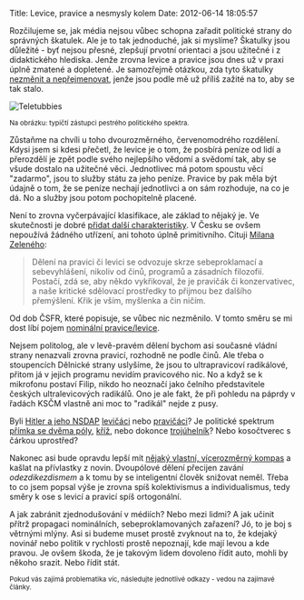Title: Levice, pravice a nesmysly kolem
Date: 2012-06-14 18:05:57

Rozčilujeme se, jak média nejsou vůbec schopna zařadit politické strany do správných škatulek. Ale je to tak jednoduché, jak si myslíme? Škatulky jsou důležité - byť nejsou přesné, zlepšují prvotní orientaci a jsou užitečné i z didaktického hlediska. Jenže zrovna levice a pravice jsou dnes už v praxi úplně zmatené a dopletené. Je samozřejmě otázkou, zda tyto škatulky [nezměnit a nepřejmenovat](http://www.pehe.cz/zapisnik/2006/pravice-a-levice-matouci-pojmy), jenže jsou podle mě už příliš zažité na to, aby se tak stalo.

![Teletubbies](|filename|/images/teletubbies.jpg)

<small>Na obrázku: typičtí zástupci pestrého politického spektra.</small>

Zůstaňme na chvíli u toho dvourozměrného, červenomodrého rozdělení. Kdysi jsem si kdesi přečetl, že levice je o tom, že posbírá peníze od lidí a přerozdělí je zpět podle svého nejlepšího vědomí a svědomí tak, aby se všude dostalo na užitečné věci. Jednotlivec má potom spoustu věcí "zadarmo", jsou to služby státu za jeho peníze. Pravice by pak měla být údajně o tom, že se peníze nechají jednotlivci a on sám rozhoduje, na co je dá. No a služby jsou potom pochopitelně placené.

Není to zrovna vyčerpávající klasifikace, ale základ to nějaký je. Ve skutečnosti je dobré [přidat další charakteristiky](http://www.darius.cz/ag_nikola/slov_pravi.html). V Česku se ovšem nepoužívá žádného utřízení, ani tohoto úplně primitivního. Cituji [Milana Zeleného](http://www.darius.cz/ag_nikola/slov_pravi.html):

> Dělení na pravici či levici se odvozuje skrze sebeproklamací a sebevyhlášení, nikoliv od činů, programů a zásadních filozofií. Postačí, zdá se, aby někdo vykřikoval, že je pravičák či konzervativec, a naše kritické sdělovací prostředky to přijmou bez dalšího přemýšlení. Křik je vším, myšlenka a čin ničím.

Od dob ČSFR, které popisuje, se vůbec nic nezměnilo. V tomto směru se mi dost líbí pojem [nominální pravice/levice](http://humanaction.cz/nominalni-pravice/).

Nejsem politolog, ale v levě-pravém dělení bychom asi současné vládní strany nenazvali zrovna pravicí, rozhodně ne podle činů. Ale třeba o stoupencích Dělnické strany uslyšíme, že jsou to ultrapravicoví radikálové, přitom já v jejich programu nevidím pravicového nic. No a když se k mikrofonu postaví Filip, nikdo ho neoznačí jako čelního představitele českých ultralevicových radikálů. Ono je ale fakt, že při pohledu na páprdy v řadách KSČM vlastně ani moc to "radikál" nejde z pusy.

Byli [Hitler a jeho NSDAP](http://eportal.parlamentnilisty.cz/Articles/4600-presne-pred-123-lety-se-narodil-pravicovy-diktator-hitler-proc-je-zakazano-oslavovat-jej-kdyz-komunisticke-zrudy-stalin-mao-a-che-jsou-ok-.aspx) [levičáci](http://janpolanecky.blog.idnes.cz/c/234816/Proc-se-socialistum-nehodi-priznat-ze-nacismus-je-levicovy.html) nebo [pravičáci](http://lukasnavratil.blog.idnes.cz/c/235010/Neonaciste-jsou-skutecne-ultrapravici.html)? Je politické spektrum [přímka se dvěma póly](http://frantovo.cz/blog/?q=pojeti-pojmu-levice-pravice), [kříž](http://lukasnavratil.blog.idnes.cz/c/235010/Neonaciste-jsou-skutecne-ultrapravici.html), nebo dokonce [trojúhelník](http://ledwon.blog.idnes.cz/c/235792/Nacizmus-vlevo-nebo-vpravo-Hlavne-co-nejdal-ode-me.html)? Nebo kosočtverec s čárkou uprostřed?

Nakonec asi bude opravdu lepší mít [nějaký vlastní, vícerozměrný kompas](http://liblog.alesuv.net/kompas.php) a kašlat na přívlastky z novin. Dvoupólové dělení přecijen zavání *odezdikezdismem* a k tomu by se inteligentní člověk snižovat neměl. Třeba to co jsem popsal výše je zrovna spíš kolektivismus a individualismus, tedy směry k ose s levicí a pravicí spíš ortogonální.

A jak zabránit zjednodušování v médiích? Nebo mezi lidmi? A jak učinit přítrž propagaci nominálních, sebeproklamovaných zařazení? Jó, to je boj s větrnými mlýny. Asi si budeme muset prostě zvyknout na to, že kdejaký novinář nebo politik v rychlosti prostě nepoznají, kde mají levou a kde pravou. Je ovšem škoda, že je takovým lidem dovoleno řídit auto, mohli by někoho srazit. Nebo řídit stát.

<small>Pokud vás zajímá problematika víc, následujte jednotlivé odkazy - vedou na zajímavé články.</small>
